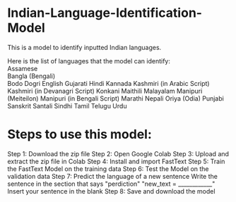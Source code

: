 # Indian-Language-Identification-Model
This is a model to identify inputted Indian languages. 

Here is the list of languages that the model can identify: <br />
Assamese <br />
Bangla (Bengali) <br />
Bodo
Dogri
English
Gujarati
Hindi
Kannada
Kashmiri (in Arabic Script)
Kashmiri (in Devanagri Script)
Konkani
Maithili
Malayalam
Manipuri (Meiteilon)
Manipuri (in Bengali Script)
Marathi
Nepali
Oriya (Odia)
Punjabi
Sanskrit
Santali
Sindhi
Tamil
Telugu
Urdu

# Steps to use this model:
Step 1: 
  Download the zip file
Step 2:
  Open Google Colab
Step 3:
  Upload and extract the zip file in Colab
Step 4:
  Install and import FastText
Step 5:
  Train the FastText Model on the training data
Step 6:
  Test the Model on the validation data
Step 7:
  Predict the language of a new sentence
  Write the sentence in the section that says "perdiction" 
  "new_text = ____________"
  Insert your sentence in the blank
Step 8:
  Save and download the model
